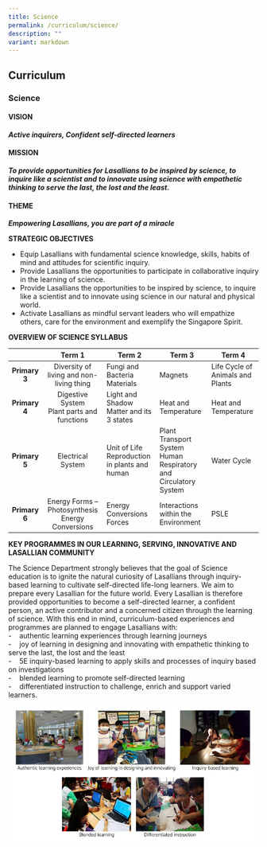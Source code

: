 ```yaml
---
title: Science
permalink: /curriculum/science/
description: ""
variant: markdown
---
```

## Curriculum

### Science

#### VISION
**_Active inquirers, Confident self-directed learners_**

#### MISSION
**_To provide opportunities for Lasallians to be inspired by science, to inquire like a scientist and to innovate using science with empathetic thinking to serve the last, the lost and the least._**

#### THEME
**_Empowering Lasallians, you are part of a miracle_**

**STRATEGIC OBJECTIVES**<br>
*   Equip Lasallians with fundamental science knowledge, skills, habits of mind and attitudes for scientific inquiry.
*   Provide Lasallians the opportunities to participate in collaborative inquiry in the learning of science.
*   Provide Lasallians the opportunities to be inspired by science, to inquire like a scientist and to innovate using science in our natural and physical world.
*   Activate Lasallians as mindful servant leaders who will empathize others, care for the environment and exemplify the Singapore Spirit.

**OVERVIEW OF SCIENCE SYLLABUS**<br>

|  | **Term 1** | **Term 2** | **Term 3** | **Term 4** |
|:---:|:---:|---|---|---|
| **Primary 3** | Diversity of living and non-living thing | Fungi and Bacteria<br>Materials | Magnets | Life Cycle of Animals and Plants |
| **Primary 4** | Digestive System<br>Plant parts and functions | Light and Shadow<br>Matter and its 3 states | Heat and Temperature | Heat and Temperature |
| **Primary 5** | Electrical System | Unit of Life<br>Reproduction in plants and human | Plant Transport System<br>Human Respiratory and Circulatory System |  Water Cycle |
| **Primary 6** | Energy Forms – Photosynthesis Energy Conversions | Energy Conversions Forces | Interactions within the Environment | PSLE |



**KEY PROGRAMMES IN OUR LEARNING, SERVING, INNOVATIVE AND LASALLIAN COMMUNITY**

The Science Department strongly believes that the goal of Science education is to ignite the natural curiosity of Lasallians through inquiry-based learning to cultivate self-directed life-long learners. We aim to prepare every Lasallian for the future world. Every Lasallian is therefore provided opportunities to become a self-directed learner, a confident person, an active contributor and a concerned citizen through the learning of science. With this end in mind, curriculum-based experiences and programmes are planned to engage Lasallians with:<br>
-&nbsp;&nbsp; &nbsp;authentic learning experiences through learning journeys&nbsp; <br>
-&nbsp;&nbsp; &nbsp;joy of learning in designing and innovating with empathetic thinking to serve the last, the lost and the least  <br>
-&nbsp;&nbsp; &nbsp;5E inquiry-based learning to apply skills and processes of inquiry based on investigations  <br>
-&nbsp;&nbsp; &nbsp;blended learning to promote self-directed learning<br>
-&nbsp;&nbsp; &nbsp;differentiated instruction to challenge, enrich and support varied learners.

![](/images/Science%20Key%20Programmes.jpg)